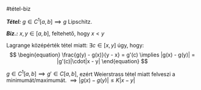#tétel-biz

***Tétel:*** $g \in C^1[a, b] \implies g$ Lipschitz.

***Biz.:*** $x, y \in [a, b]$, feltehető, hogy $x < y$

Lagrange középérték tétel miatt: $\exists c \in [x, y]$ úgy, hogy:
$$
\begin{equation}
	\frac{g(y) - g(x)}{y - x} = g'(c) \implies |g(x) - g(y)| = |g'(c)|\cdot|x - y|
\end{equation}
$$

$g \in C^1[a, b] \implies g' \in C[a, b]$, ezért Weierstrass tétel miatt felveszi a minimumát/maximumát.
$\implies |g(x) - g(y)| \le K|x - y|$

